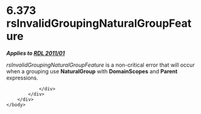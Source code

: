 <html dir="LTR" xmlns:mshelp="http://msdn.microsoft.com/mshelp" xmlns:ddue="http://ddue.schemas.microsoft.com/authoring/2003/5" xmlns:xlink="http://www.w3.org/1999/xlink" xmlns:tool="http://www.microsoft.com/tooltip">
    <head>
        <meta http-equiv="Content-Type" content="text/html; CHARSET=utf-8"></meta>
        <meta name="save" content="history"></meta>
        <title>6.373 rsInvalidGroupingNaturalGroupFeature</title>
        <xml>
            <mshelp:toctitle title="6.373 rsInvalidGroupingNaturalGroupFeature"></mshelp:toctitle>
            <mshelp:rltitle title="[MS-RDL]: rsInvalidGroupingNaturalGroupFeature"></mshelp:rltitle>
            <mshelp:keyword index="A" term="2ad9057c-0b58-4daa-8b7e-de295e742677"></mshelp:keyword>
            <mshelp:attr name="DCSext.ContentType" value="open specification"></mshelp:attr>
            <mshelp:attr name="AssetID" value="2ad9057c-0b58-4daa-8b7e-de295e742677"></mshelp:attr>
            <mshelp:attr name="TopicType" value="kbRef"></mshelp:attr>
            <mshelp:attr name="DCSext.Title" value="[MS-RDL]: rsInvalidGroupingNaturalGroupFeature" />
        </xml>
    </head>
    <body>
        <div id="header">
            <h1 class="heading">6.373 rsInvalidGroupingNaturalGroupFeature</h1>
        </div>
        <div id="mainSection">
            <div id="mainBody">
                <div id="allHistory" class="saveHistory"></div>
                <div id="sectionSection0" class="section" name="collapseableSection">
                    

<p><b><i>Applies to </i></b><a href="bf2bab1a-b608-4bcc-b718-1cc1baa9579c.htm"><b><i>RDL 2011/01</i></b></a></p>

<p><i>rsInvalidGroupingNaturalGroupFeature</i> is a
non-critical error that will occur when a grouping use <b>NaturalGroup</b> with
<b>DomainScopes</b> and <b>Parent</b> expressions.</p>


                </div>
            </div>
        </div>
    </body>
</html>